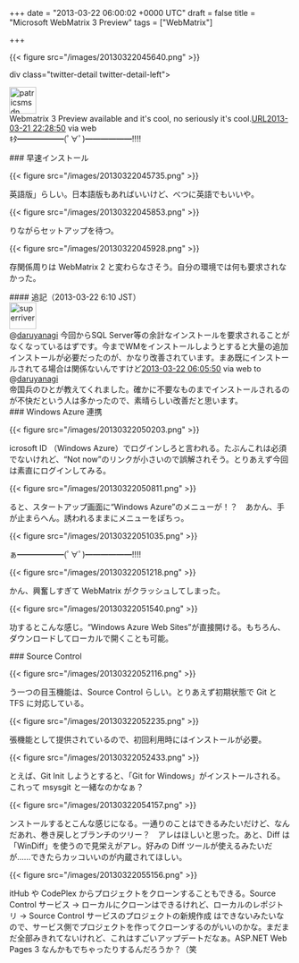 
+++
date = "2013-03-22 06:00:02 +0000 UTC"
draft = false
title = "Microsoft WebMatrix 3 Preview"
tags = ["WebMatrix"]

+++


{{< figure src="/images/20130322045640.png"  >}}

div class="twitter-detail twitter-detail-left"><div class="twitter-detail-user"><a class="twitter-user-screen-name" href="http://twitter.com/patricsmsdn"><img src="http://a0.twimg.com/profile_images/2512925620/vqpbjhcbtkq8rwfkhss4_normal.jpeg" alt="patricsmsdn" height="48" width="48"/></a></div><div class="twitter-detail-tweet">      Webmatrix 3 Preview available and it&#39;s cool, no seriously it&#39;s cool.<a class="twitter-tweet-url" href="http://t.co/TvNagkwlnw" target="_top"><span>URL</span></a><a href="http://twitter.com/patricsmsdn/status/314730319263698944" class="twitter-detail-info-permalink"><span class="twitter-detail-info-date">2013-03-21</span> <span class="twitter-detail-info-time">22:28:50</span></a> <span class="twitter-detail-info-source">via web</span></div></div>ｷﾀ━━━━━━(ﾟ∀ﾟ)━━━━━━!!!!

<div class="section">
    ### 早速インストール
    

{{< figure src="/images/20130322045735.png"  >}}

英語版」らしい。日本語版もあればいいけど、べつに英語でもいいや。

{{< figure src="/images/20130322045853.png"  >}}

りながらセットアップを待つ。

{{< figure src="/images/20130322045928.png"  >}}

存関係周りは WebMatrix 2 と変わらなさそう。自分の環境では何も要求されなかった。

<div class="section">
    #### 追記（2013-03-22 6:10 JST）
    <div class="twitter-detail twitter-detail-left"><div class="twitter-detail-user"><a class="twitter-user-screen-name" href="http://twitter.com/superriver"><img src="http://a0.twimg.com/profile_images/611413065/trooper_normal.jpg" alt="superriver" height="48" width="48"/></a></div><div class="twitter-detail-tweet">      @<a class="twitter-user-screen-name" href="http://twitter.com/daruyanagi" target="_top">daruyanagi</a> 今回からSQL Server等の余計なインストールを要求されることがなくなっているはずです。今までWMをインストールしようとすると大量の追加インストールが必要だったのが、かなり改善されています。まあ既にインストールされてる場合は関係ないんですけど<a href="http://twitter.com/superriver/status/314845330191568898" class="twitter-detail-info-permalink"><span class="twitter-detail-info-date">2013-03-22</span> <span class="twitter-detail-info-time">06:05:50</span></a> <span class="twitter-detail-info-source">via web</span> to @<a href="http://twitter.com/daruyanagi/status/314843886386298880" class="twitter-user-screen-name">daruyanagi</a></div></div>帝国兵のひとが教えてくれました。確かに不要なものまでインストールされるのが不快だという人は多かったので、素晴らしい改善だと思います。

</div>
</div>
<div class="section">
    ### Windows Azure 連携
    

{{< figure src="/images/20130322050203.png"  >}}

icrosoft ID （Windows Azure）でログインしろと言われる。たぶんこれは必須でないけれど、“Not now”のリンクが小さいので誤解されそう。とりあえず今回は素直にログインしてみる。

{{< figure src="/images/20130322050811.png"  >}}

ると、スタートアップ画面に“Windows Azure”のメニューが！？　あかん、手が止まらへん。誘われるままにメニューをぽちっ。

{{< figure src="/images/20130322051035.png"  >}}

ぁ━━━━━━(ﾟ∀ﾟ)━━━━━━!!!!

{{< figure src="/images/20130322051218.png"  >}}

かん、興奮しすぎて WebMatrix がクラッシュしてしまった。

{{< figure src="/images/20130322051540.png"  >}}

功するとこんな感じ。“Windows Azure Web Sites”が直接開ける。もちろん、ダウンロードしてローカルで開くことも可能。

</div>
<div class="section">
    ### Source Control
    

{{< figure src="/images/20130322052116.png"  >}}

う一つの目玉機能は、Source Control らしい。とりあえず初期状態で Git と TFS に対応している。

{{< figure src="/images/20130322052235.png"  >}}

張機能として提供されているので、初回利用時にはインストールが必要。

{{< figure src="/images/20130322052433.png"  >}}

とえば、Git Init しようとすると、「Git for Windows」がインストールされる。これって msysgit と一緒なのかなぁ？

{{< figure src="/images/20130322054157.png"  >}}

ンストールするとこんな感じになる。一通りのことはできるみたいだけど、なんだあれ、巻き戻しとブランチのツリー？　アレはほしいと思った。あと、Diff は「WinDiff」を使うので見栄えがアレ。好みの Diff ツールが使えるみたいだが……できたらカッコいいのが内蔵されてほしい。

{{< figure src="/images/20130322055156.png"  >}}

itHub や CodePlex からプロジェクトをクローンすることもできる。Source Control サービス → ローカルにクローンはできるけれど、ローカルのレポジトリ → Source Control サービスのプロジェクトの新規作成 はできないみたいなので、サービス側でプロジェクトを作ってクローンするのがいいのかな。まだまだ全部みきれてないけれど、これはすごいアップデートだなぁ。ASP.NET Web Pages 3 なんかもでちゃったりするんだろうか？（笑

</div>

